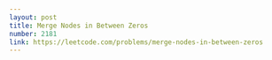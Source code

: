 ```yaml
---
layout: post
title: Merge Nodes in Between Zeros
number: 2181
link: https://leetcode.com/problems/merge-nodes-in-between-zeros
---
```

